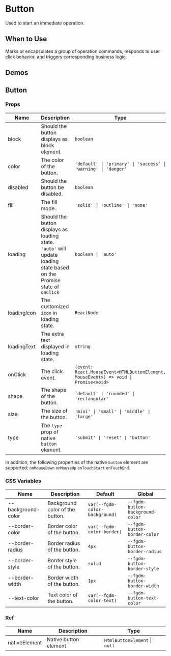 # Button

Used to start an immediate operation.

## When to Use

Marks or encapsulates a group of operation commands, responds to user click behavior, and triggers corresponding business logic.

## Demos

<code src="./demos/demo1.tsx"></code>

<code src="./demos/demo2.tsx"></code>

## Button

### Props

| Name | Description | Type | Default |
| --- | --- | --- | --- |
| block | Should the button displays as block element. | `boolean` | `false` |
| color | The color of the button. | `'default' \| 'primary' \| 'success' \| 'warning' \| 'danger'` | `'default'` |
| disabled | Should the button be disabled. | `boolean` | `false` |
| fill | The fill mode. | `'solid' \| 'outline' \| 'none'` | `'solid'` |
| loading | Should the button displays as loading state. `'auto'` will update loading state based on the Promise state of `onClick` | `boolean \| 'auto'` | `false` |
| loadingIcon | The customized `icon` in loading state. | `ReactNode` | `<DotLoading color='currentColor' />` |
| loadingText | The extra text displayed in loading state. | `string` | - |
| onClick | The click event. | `(event: React.MouseEvent<HTMLButtonElement, MouseEvent>) => void \| Promise<void>` | - |
| shape | The shape of the button. | `'default' \| 'rounded' \| 'rectangular'` | `'default'` |
| size | The size of the button. | `'mini' \| 'small' \| 'middle' \| 'large'` | `'middle'` |
| type | The `type` prop of native `button` element. | `'submit' \| 'reset' \| 'button'` | `'button'` |

In addition, the following properties of the native `button` element are supported: `onMouseDown` `onMouseUp` `onTouchStart` `onTouchEnd`.

### CSS Variables

| Name | Description | Default | Global |
| --- | --- | --- | --- |
| --background-color | Background color of the button. | `var(--fgdm-color-background)` | `--fgdm-button-background-color` |
| --border-color | Border color of the button. | `var(--fgdm-color-border)` | `--fgdm-button-border-color` |
| --border-radius | Border radius of the button. | `4px` | `--fgdm-button-border-radius` |
| --border-style | Border style of the button. | `solid` | `--fgdm-button-border-style` |
| --border-width | Border width of the button. | `1px` | `--fgdm-button-border-width` |
| --text-color | Text color of the button. | `var(--fgdm-color-text)` | `--fgdm-button-text-color` |

### Ref

| Name          | Description           | Type                          |
| ------------- | --------------------- | ----------------------------- |
| nativeElement | Native button element | `HtmlButtonElement` \| `null` |
